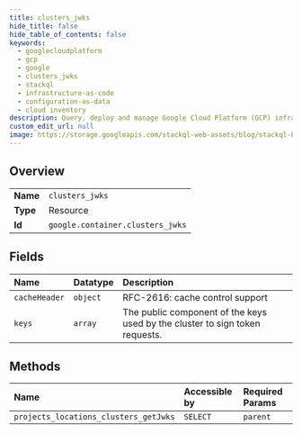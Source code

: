 ```yaml
---
title: clusters_jwks
hide_title: false
hide_table_of_contents: false
keywords:
  - googlecloudplatform
  - gcp
  - google
  - clusters_jwks
  - stackql
  - infrastructure-as-code
  - configuration-as-data
  - cloud inventory
description: Query, deploy and manage Google Cloud Platform (GCP) infrastructure and resources using SQL
custom_edit_url: null
image: https://storage.googleapis.com/stackql-web-assets/blog/stackql-blog-post-featured-image.png
---
```

  
    

## Overview
<table><tbody>
<tr><td><b>Name</b></td><td><code>clusters_jwks</code></td></tr>
<tr><td><b>Type</b></td><td>Resource</td></tr>
<tr><td><b>Id</b></td><td><code>google.container.clusters_jwks</code></td></tr>
</tbody></table>

## Fields
| Name | Datatype | Description |
|:-----|:---------|:------------|
| `cacheHeader` | `object` | RFC-2616: cache control support |
| `keys` | `array` | The public component of the keys used by the cluster to sign token requests. |
## Methods
| Name | Accessible by | Required Params |
|:-----|:--------------|:----------------|
| `projects_locations_clusters_getJwks` | `SELECT` | `parent` |
